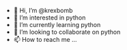 - 👋 Hi, I’m @krexbomb
- 👀 I’m interested in python
- 🌱 I’m currently learning python
- 💞️ I’m looking to collaborate on python
- 📫 How to reach me ...

<!---
krexbomb/krexbomb is a ✨ special ✨ repository because its `README.md` (this file) appears on your GitHub profile.
You can click the Preview link to take a look at your changes.
--->
